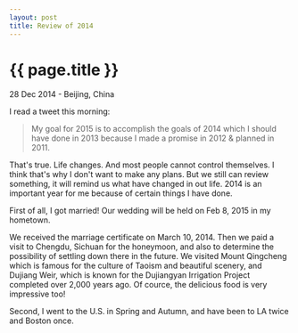 ```yaml
---
layout: post
title: Review of 2014
---
```


{{ page.title }}
================

<p class="meta">28 Dec 2014 - Beijing, China</p>

I read a tweet this morning:
> My goal for 2015 is to accomplish the goals of 2014 which I should have done in 2013 because I made a promise in 2012 & planned in 2011.

That's true. Life changes. And most people cannot control themselves. I think that's why I don't want to make any plans. But we still can review something, it will remind us what have changed in out life. 2014 is an important year for me because of certain things I have done.

First of all, I got married! Our wedding will be held on Feb 8, 2015 in my hometown.

We received the marriage certificate on March 10, 2014. Then we paid a visit to Chengdu, Sichuan for the honeymoon, and also to determine the possibility of settling down there in the future. We visited Mount Qingcheng which is famous for the culture of Taoism and beautiful scenery, and Dujiang Weir, which is known for the Dujiangyan Irrigation Project completed over 2,000 years ago. Of cource, the delicious food is very impressive too!

Second, I went to the U.S. in Spring and Autumn, and have been to LA twice and Boston once.





